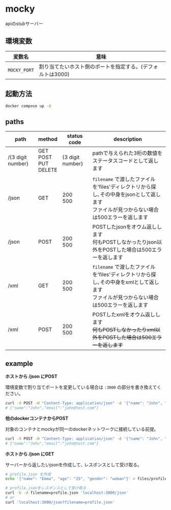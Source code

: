 # mocky

apiのstubサーバー

## 環境変数

| 変数名       | 意味                                                       |
| ------------ | ---------------------------------------------------------- |
| `MOCKY_PORT` | 割り当てたいホスト側のポートを指定する。(デフォルトは3000) |

## 起動方法

```sh
docker compose up -d
```

## paths

| path              | method                             | status code      | description                                                                                                                                |
| ----------------- | ---------------------------------- | ---------------- | ------------------------------------------------------------------------------------------------------------------------------------------ |
| /{3 digit number} | GET<br />POST<br />PUT<br />DELETE | {3 digit number} | pathで与えられた3桁の数値をステータスコードとして返します                                                                                  |
| /json             | GET                                | 200<br />500     | `filename` で渡したファイルを'files'ディレクトリから探し､その中身をjsonとして返します<br />ファイルが見つからない場合は500エラーを返します |
| /json             | POST                               | 200<br />500     | POSTしたjsonをオウム返しします<br />何もPOSTしなかったりjson以外をPOSTした場合は500エラーを返します                                        |
| /xml              | GET                                | 200<br />500     | `filename` で渡したファイルを'files'ディレクトリから探し､その中身をxmlとして返します<br />ファイルが見つからない場合は500エラーを返します  |
| /xml              | POST                               | 200<br />500     | POSTしたxmlをオウム返しします<br />~~何もPOSTしなかったりxml以外をPOSTした場合は500エラーを返します~~                                      |

## example

**ホストから /json にPOST**

環境変数で割り当てポートを変更している場合は `:3000` の部分を書き換えてください。

```sh
curl -X POST -H "Content-Type: application/json" -d '{"name": "John", "email": "john@test.com"}' localhost:3000/json
# {"name":"John","email":"john@test.com"}
```

**他のdockerコンテナからPOST**

対象のコンテナとmockyが同一のdockerネットワークに接続している前提｡

```sh
curl -X POST -H "Content-Type: application/json" -d '{"name": "John", "email": "john@test.com"}' mocky:3000/json
# {"name":"John","email":"john@test.com"}
```

**ホストから /json にGET**

サーバーから返したいjsonを作成して､ レスポンスとして受け取る｡

```sh
# profile.json を作成
echo '{"name": "Emma", "age": "25", "gender": "woman"}' > files/profile.json

# profile.jsonをレスポンスとして受け取る
curl -G -d filename=profile.json 'localhost:3000/json'
# or
curl 'localhost:3000/json?filename=profile.json'
```